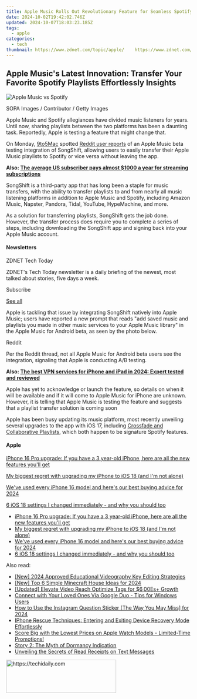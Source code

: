 ```yaml
---
title: Apple Music Rolls Out Revolutionary Feature for Seamless Spotify Playlist Migration | Digital Trends
date: 2024-10-02T19:42:02.746Z
updated: 2024-10-07T18:03:23.185Z
tags:
  - apple
categories:
  - tech
thumbnail: https://www.zdnet.com/topic/apple/    https://www.zdnet.com/a/img/resize/1222d57058adacb619718ed27b0b573939ffa492/2024/02/20/618115a7-821b-48b8-98e5-2cbeb5669c56/gettyimages-1232387119.jpg?width=170&height=96&fit=crop&auto=webp
---
```


## Apple Music's Latest Innovation: Transfer Your Favorite Spotify Playlists Effortlessly  Insights

![Apple Music vs Spotify](https://www.zdnet.com/a/img/resize/20208d4f7b9180bf1fee31cecdfda2a8a3a25c8f/2024/02/20/618115a7-821b-48b8-98e5-2cbeb5669c56/gettyimages-1232387119.jpg?auto=webp&width=1280)

SOPA Images / Contributor / Getty Images

Apple Music and Spotify allegiances have divided music listeners for years. Until now, sharing playlists between the two platforms has been a daunting task. Reportedly, Apple is testing a feature that might change that. 

On Monday, [9to5Mac](https://9to5mac.com/2024/02/19/apple-music-spotify-playlists-music-transfer/) spotted [Reddit user reports](https://www.reddit.com/r/AppleMusic/comments/1at8g93/apple%5Fmusic%5F470beta%5F1359%5Ffor%5Fandroid%5Fapple/#iossharentf) of an Apple Music beta testing integration of SongShift, allowing users to easily transfer their Apple Music playlists to Spotify or vice versa without leaving the app. 

**Also: [The average US subscriber pays almost $1000 a year for streaming subscriptions](https://www.zdnet.com/home-and-office/home-entertainment/the-average-us-subscriber-pays-almost-1000-a-year-for-streaming-subscriptions/)**

SongShift is a third-party app that has long been a staple for music transfers, with the ability to transfer playlists to and from nearly all music listening platforms in addition to Apple Music and Spotify, including Amazon Music, Napster, Pandora, Tidal, YouTube, HypeMachine, and more. 

As a solution for transferring playlists, SongShift gets the job done. However, the transfer process does require you to complete a series of steps, including downloading the SongShift app and signing back into your Apple Music account. 

#### Newsletters

ZDNET Tech Today

ZDNET's Tech Today newsletter is a daily briefing of the newest, most talked about stories, five days a week.

 Subscribe

[See all](https://www.zdnet.com/newsletters/)

Apple is tackling that issue by integrating SongShift natively into Apple Music; users have reported a new prompt that reads "add saved music and playlists you made in other music services to your Apple Music library" in the Apple Music for Android beta, as seen by the photo below. 

Reddit

Per the Reddit thread, not all Apple Music for Android beta users see the integration, signaling that Apple is conducting A/B testing. 

**Also: [The best VPN services for iPhone and iPad in 2024: Expert tested and reviewed](https://www.zdnet.com/article/best-iphone-vpn/)**

Apple has yet to acknowledge or launch the feature, so details on when it will be available and if it will come to Apple Music for iPhone are unknown. However, it is telling that Apple Music is testing the feature and suggests that a playlist transfer solution is coming soon

Apple has been busy updating its music platform, most recently unveiling several upgrades to the app with iOS 17, including [Crossfade and Collaborative Playlists](https://www.zdnet.com/article/this-ios-17-apple-music-feature-is-the-only-reason-i-updated-my-iphone/), which both happen to be signature Spotify features. 

#### Apple

[iPhone 16 Pro upgrade: If you have a 3 year-old iPhone, here are all the new features you'll get](https://www.zdnet.com/article/iphone-16-pro-and-pro-max-hands-on/ "iPhone 16 Pro upgrade: If you have a 3 year-old iPhone, here are all the new features you'll get")

[My biggest regret with upgrading my iPhone to iOS 18 (and I'm not alone)](https://www.zdnet.com/article/my-biggest-regret-with-upgrading-my-iphone-to-ios-18-and-im-not-alone/ "My biggest regret with upgrading my iPhone to iOS 18 (and I'm not alone)")

[We've used every iPhone 16 model and here's our best buying advice for 2024](https://www.zdnet.com/article/iphone-16-pro-max-buying-advice-2024/ "We've used every iPhone 16 model and here's our best buying advice for 2024")

[6 iOS 18 settings I changed immediately - and why you should too](https://www.zdnet.com/article/6-ios-18-settings-i-changed-immediately-and-why-you-should-too/ "6 iOS 18 settings I changed immediately - and why you should too")

* [iPhone 16 Pro upgrade: If you have a 3 year-old iPhone, here are all the new features you'll get](https://www.zdnet.com/article/iphone-16-pro-and-pro-max-hands-on/ "iPhone 16 Pro upgrade: If you have a 3 year-old iPhone, here are all the new features you'll get")
* [My biggest regret with upgrading my iPhone to iOS 18 (and I'm not alone)](https://www.zdnet.com/article/my-biggest-regret-with-upgrading-my-iphone-to-ios-18-and-im-not-alone/ "My biggest regret with upgrading my iPhone to iOS 18 (and I'm not alone)")
* [We've used every iPhone 16 model and here's our best buying advice for 2024](https://www.zdnet.com/article/iphone-16-pro-max-buying-advice-2024/ "We've used every iPhone 16 model and here's our best buying advice for 2024")
* [6 iOS 18 settings I changed immediately - and why you should too](https://www.zdnet.com/article/6-ios-18-settings-i-changed-immediately-and-why-you-should-too/ "6 iOS 18 settings I changed immediately - and why you should too")

<ins class="adsbygoogle"
     style="display:block"
     data-ad-format="autorelaxed"
     data-ad-client="ca-pub-7571918770474297"
     data-ad-slot="1223367746"></ins>

<ins class="adsbygoogle"
     style="display:block"
     data-ad-client="ca-pub-7571918770474297"
     data-ad-slot="8358498916"
     data-ad-format="auto"
     data-full-width-responsive="true"></ins>

<span class="atpl-alsoreadstyle">Also read:</span>
<div><ul>
<li><a href="https://article-tips.techidaily.com/new-2024-approved-educational-videography-key-editing-strategies/"><u>[New] 2024 Approved Educational Videography Key Editing Strategies</u></a></li>
<li><a href="https://digital-screen-recording.techidaily.com/new-top-6-simple-minecraft-house-ideas-for-2024/"><u>[New] Top 6 Simple Minecraft House Ideas for 2024</u></a></li>
<li><a href="https://youtube-webster.techidaily.com/ed-elevate-video-reach-optimize-tags-for-600esplus-growth/"><u>[Updated] Elevate Video Reach Optimize Tags for $6,00Es+ Growth</u></a></li>
<li><a href="https://tech-renaissance.techidaily.com/connect-with-your-loved-ones-via-google-duo-tips-for-windows-users/"><u>Connect with Your Loved Ones Via Google Duo - Tips for Windows Users</u></a></li>
<li><a href="https://instagram-videos.techidaily.com/how-to-use-the-instagram-question-sticker-the-way-you-may-miss-for-2024/"><u>How to Use the Instagram Question Sticker [The Way You May Miss] for 2024</u></a></li>
<li><a href="https://tech-renaissance.techidaily.com/iphone-rescue-techniques-entering-and-exiting-device-recovery-mode-effortlessly/"><u>IPhone Rescue Techniques: Entering and Exiting Device Recovery Mode Effortlessly</u></a></li>
<li><a href="https://tech-renaissance.techidaily.com/1722888901139-score-big-with-the-lowest-prices-on-apple-watch-models-limited-time-promotions/"><u>Score Big with the Lowest Prices on Apple Watch Models - Limited-Time Promotions!</u></a></li>
<li><a href="https://blog-min.techidaily.com/story-2-the-myth-of-dormancy-indication/"><u>Story 2: The Myth of Dormancy Indication</u></a></li>
<li><a href="https://tech-renaissance.techidaily.com/unveiling-the-secrets-of-read-receipts-on-text-messages/"><u>Unveiling the Secrets of Read Receipts on Text Messages</u></a></li>
</ul></div>

<!-- affiliate ads begin -->
<a href="https://25home.pxf.io/c/5597632/2148645/16836" target="_top" id="2148645">
  <img src="//a.impactradius-go.com/display-ad/16836-2148645" border="0" alt="https://techidaily.com" width="300" height="90"/>
</a>
<img height="0" width="0" src="https://25home.pxf.io/i/5597632/2148645/16836" style="position:absolute;visibility:hidden;" border="0" />
<!-- affiliate ads end -->

